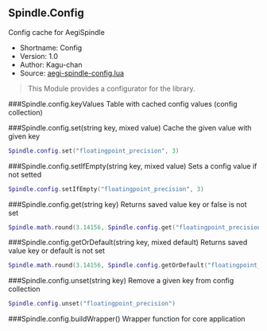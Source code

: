 Spindle.Config
--------------
Config cache for AegiSpindle

* Shortname: Config
* Version: 1.0
* Author: Kagu-chan
* Source: [aegi-spindle-config.lua](https://github.com/Kagurame/AegiSpindle/blob/master/src/aegi-spindle-config.lua)
> This Module provides a configurator for the library.

###Spindle.config.keyValues
Table with cached config values (config collection)

###Spindle.config.set(string key, mixed value)
Cache the given value with given key
```lua
Spindle.config.set("floatingpoint_precision", 3)
```

###Spindle.config.setIfEmpty(string key, mixed value)
Sets a config value if not setted
```lua
Spindle.config.setIfEmpty("floatingpoint_precision", 3)
```

###Spindle.config.get(string key)
Returns saved value key or false is not set
```lua
Spindle.math.round(3.14156, Spindle.config.get("floatingpoint_precision"))
```

###Spindle.config.getOrDefault(string key, mixed default)
Returns saved value key or default is not set
```lua
Spindle.math.round(3.14156, Spindle.config.getOrDefault("floatingpoint_precision", 3))
```

###Spindle.config.unset(string key)
Remove a given key from config collection
```lua
Spindle.config.unset("floatingpoint_precision")
```

###Spindle.config.buildWrapper()
Wrapper function for core application

